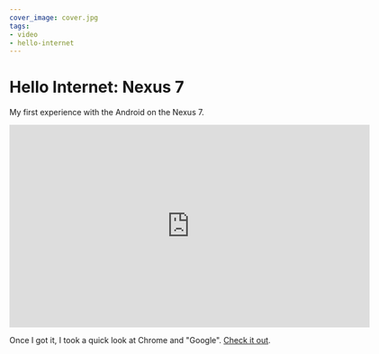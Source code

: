 ```yaml
---
cover_image: cover.jpg
tags:
- video
- hello-internet
---
```


# Hello Internet: Nexus 7

My first experience with the Android on the Nexus 7.

<div class="video vimeo wide"><iframe src="
https://player.vimeo.com/video/45940441?title=0&amp;byline=0&amp;portrait=0&amp;color=ff7243" width="640" height="360" frameborder="0" webkitAllowFullScreen mozallowfullscreen allowFullScreen></iframe></div>

Once I got it, I took a quick look at Chrome and "Google". [Check it out](https://vimeo.com/45948239).

